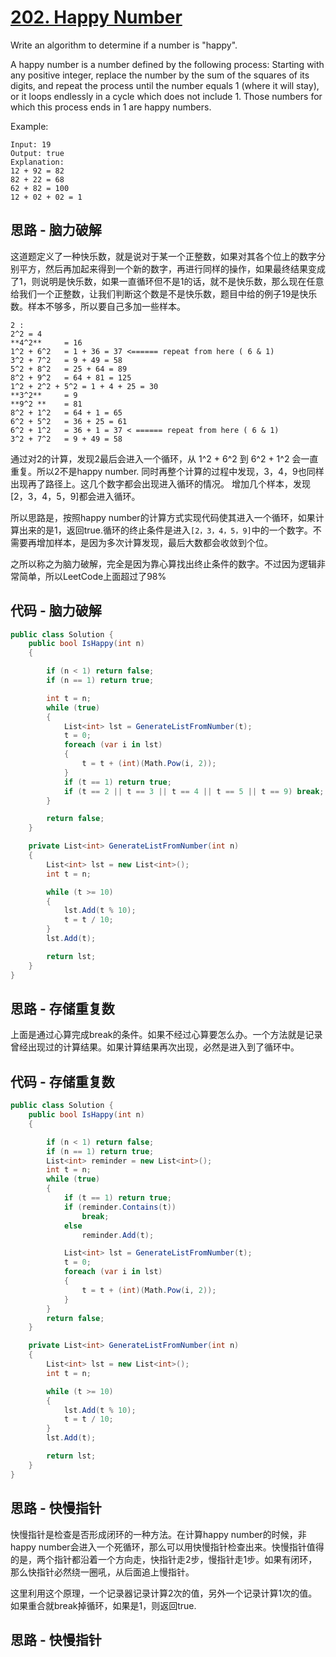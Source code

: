 # [202. Happy Number](https://leetcode.com/problems/happy-number/)

Write an algorithm to determine if a number is "happy".

A happy number is a number defined by the following process: Starting with any positive integer, replace the number by the sum of the squares of its digits, and repeat the process until the number equals 1 (where it will stay), or it loops endlessly in a cycle which does not include 1. Those numbers for which this process ends in 1 are happy numbers.

Example:

```text
Input: 19
Output: true
Explanation:
12 + 92 = 82
82 + 22 = 68
62 + 82 = 100
12 + 02 + 02 = 1
```

## 思路 - 脑力破解

这道题定义了一种快乐数，就是说对于某一个正整数，如果对其各个位上的数字分别平方，然后再加起来得到一个新的数字，再进行同样的操作，如果最终结果变成了1，则说明是快乐数，如果一直循环但不是1的话，就不是快乐数，那么现在任意给我们一个正整数，让我们判断这个数是不是快乐数，题目中给的例子19是快乐数。样本不够多，所以要自己多加一些样本。

```text
2 :
2^2 = 4
**4^2**     = 16
1^2 + 6^2   = 1 + 36 = 37 <====== repeat from here ( 6 & 1)
3^2 + 7^2   = 9 + 49 = 58
5^2 + 8^2   = 25 + 64 = 89
8^2 + 9^2   = 64 + 81 = 125
1^2 + 2^2 + 5^2 = 1 + 4 + 25 = 30
**3^2**     = 9
**9^2 **    = 81
8^2 + 1^2   = 64 + 1 = 65
6^2 + 5^2   = 36 + 25 = 61
6^2 + 1^2   = 36 + 1 = 37 < ====== repeat from here ( 6 & 1)
3^2 + 7^2   = 9 + 49 = 58
```

通过对2的计算，发现2最后会进入一个循环，从 1^2 + 6^2 到 6^2 + 1^2 会一直重复。所以2不是happy number. 同时再整个计算的过程中发现，3，4，9也同样出现再了路径上。这几个数字都会出现进入循环的情况。
增加几个样本，发现[2，3，4，5，9]都会进入循环。

所以思路是，按照happy number的计算方式实现代码使其进入一个循环，如果计算出来的是1，返回true.循环的终止条件是进入`[2，3，4，5，9]`中的一个数字。不需要再增加样本，是因为多次计算发现，最后大数都会收敛到个位。

之所以称之为脑力破解，完全是因为靠心算找出终止条件的数字。不过因为逻辑非常简单，所以LeetCode上面超过了98%

## 代码 - 脑力破解

```csharp
public class Solution {
    public bool IsHappy(int n)
    {

        if (n < 1) return false;
        if (n == 1) return true;

        int t = n;
        while (true)
        {
            List<int> lst = GenerateListFromNumber(t);
            t = 0;
            foreach (var i in lst)
            {
                t = t + (int)(Math.Pow(i, 2));
            }
            if (t == 1) return true;
            if (t == 2 || t == 3 || t == 4 || t == 5 || t == 9) break;
        }

        return false;
    }

    private List<int> GenerateListFromNumber(int n)
    {
        List<int> lst = new List<int>();
        int t = n;

        while (t >= 10)
        {
            lst.Add(t % 10);
            t = t / 10;
        }
        lst.Add(t);

        return lst;
    }
}
```

## 思路 - 存储重复数

上面是通过心算完成break的条件。如果不经过心算要怎么办。一个方法就是记录曾经出现过的计算结果。如果计算结果再次出现，必然是进入到了循环中。

## 代码 - 存储重复数

```csharp
public class Solution {
    public bool IsHappy(int n)
    {

        if (n < 1) return false;
        if (n == 1) return true;
        List<int> reminder = new List<int>();
        int t = n;
        while (true)
        {
            if (t == 1) return true;
            if (reminder.Contains(t))
                break;
            else
                reminder.Add(t);

            List<int> lst = GenerateListFromNumber(t);
            t = 0;
            foreach (var i in lst)
            {
                t = t + (int)(Math.Pow(i, 2));
            }
        }
        return false;
    }

    private List<int> GenerateListFromNumber(int n)
    {
        List<int> lst = new List<int>();
        int t = n;

        while (t >= 10)
        {
            lst.Add(t % 10);
            t = t / 10;
        }
        lst.Add(t);

        return lst;
    }
}
```

## 思路 - 快慢指针

快慢指针是检查是否形成闭环的一种方法。在计算happy number的时候，非happy number会进入一个死循环，那么可以用快慢指针检查出来。快慢指针值得的是，两个指针都沿着一个方向走，快指针走2步，慢指针走1步。如果有闭环，那么快指针必然绕一圈吼，从后面追上慢指针。

这里利用这个原理，一个记录器记录计算2次的值，另外一个记录计算1次的值。如果重合就break掉循环，如果是1，则返回true.

## 思路 - 快慢指针


